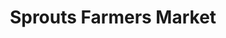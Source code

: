 ---
title: "Sprouts Farmers Market"
url: /grand-junction/sprouts-farmers-market/
shop: supermarket
---
